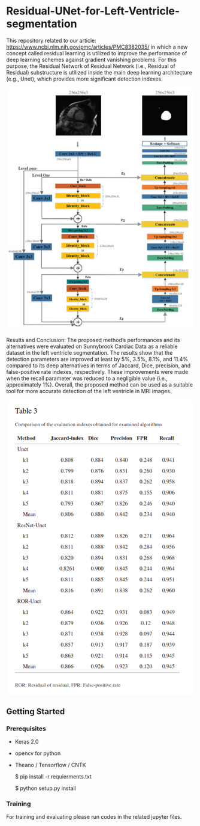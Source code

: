 # Residual-UNet-for-Left-Ventricle-segmentation
This repository related to our article: 
https://www.ncbi.nlm.nih.gov/pmc/articles/PMC8382035/ in which a new concept called residual learning is utilized to improve the performance of deep learning schemes against gradient vanishing problems. For this purpose, the Residual Network of Residual Network (i.e., Residual of Residual) substructure is utilized inside the main deep learning architecture (e.g., Unet), which provides more significant detection
indexes. 

<img src="/images/ROR_Unet.jpg" alt="Alt text" title="Optional title">

Results and Conclusion: The proposed method’s performances and its alternatives were evaluated on Sunnybrook Cardiac Data as a reliable dataset in the left ventricle segmentation. The results show that the detection parameters are improved at least by 5%, 3.5%, 8.1%, and
11.4% compared to its deep alternatives in terms of Jaccard, Dice, precision, and false-positive rate indexes, respectively. These improvements were made when the recall parameter was reduced to a negligible value (i.e., approximately 1%). Overall, the proposed method can be used as a suitable tool for more accurate detection of the left ventricle in MRI images.

<img src="/images/Result.png" alt="Alt text" title="Optional title">


## Getting Started

### Prerequisites

* Keras 2.0
* opencv for python
* Theano / Tensorflow / CNTK

  $ pip install -r requierments.txt
  
  $ python setup.py install
  
### Training
For training and evaluating please run codes in the related jupyter files.

